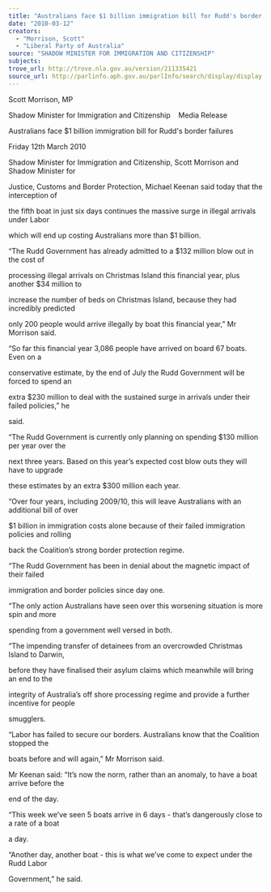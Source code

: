```yaml
---
title: "Australians face $1 billion immigration bill for Rudd's border failures."
date: "2010-03-12"
creators:
  - "Morrison, Scott"
  - "Liberal Party of Australia"
source: "SHADOW MINISTER FOR IMMIGRATION AND CITIZENSHIP"
subjects:
trove_url: http://trove.nla.gov.au/version/211335421
source_url: http://parlinfo.aph.gov.au/parlInfo/search/display/display.w3p;query=Id%3A%22media/pressrel/RZXW6%22
---
```


 Scott Morrison, MP 

 Shadow Minister for Immigration and Citizenship    Media Release 

 

 Australians face $1 billion immigration bill for Rudd's border failures 

 Friday 12th March 2010 

 Shadow Minister for Immigration and Citizenship, Scott Morrison and Shadow Minister for 

 Justice, Customs and Border Protection, Michael Keenan said today that the interception of 

 the fifth boat in just six days continues the massive surge in illegal arrivals under Labor 

 which will end up costing Australians more than $1 billion.  

 

 “The Rudd Government has already admitted to a $132 million blow out in the cost of 

 processing illegal arrivals on Christmas Island this financial year, plus another $34 million to 

 increase the number of beds on Christmas Island, because they had incredibly predicted 

 only 200 people would arrive illegally by boat this financial year,” Mr Morrison said.  

 

 “So far this financial year 3,086 people have arrived on board 67 boats. Even on a 

 conservative estimate, by the end of July the Rudd Government will be forced to spend an 

 extra $230 million to deal with the sustained surge in arrivals under their failed policies,” he 

 said.  

 

 “The Rudd Government is currently only planning on spending $130 million per year over the 

 next three years. Based on this year’s expected cost blow outs they will have to upgrade 

 these estimates by an extra $300 million each year.  

 

 “Over four years, including 2009/10, this will leave Australians with an additional bill of over 

 $1 billion in immigration costs alone because of their failed immigration policies and rolling 

 back the Coalition’s strong border protection regime.  

 

 “The Rudd Government has been in denial about the magnetic impact of their failed 

 immigration and border policies since day one.  

 

 “The only action Australians have seen over this worsening situation is more spin and more 

 spending from a government well versed in both.  

 

 “The impending transfer of detainees from an overcrowded Christmas Island to Darwin, 

 before they have finalised their asylum claims which meanwhile will bring an end to the 

 integrity of Australia’s off shore processing regime and provide a further incentive for people 

 smugglers.  

 

 “Labor has failed to secure our borders. Australians know that the Coalition stopped the 

 boats before and will again,” Mr Morrison said.  

 

 Mr Keenan said: “It’s now the norm, rather than an anomaly, to have a boat arrive before the 

 end of the day.  

 

 “This week we’ve seen 5 boats arrive in 6 days - that’s dangerously close to a rate of a boat 

 a day.  

 

 “Another day, another boat - this is what we’ve come to expect under the Rudd Labor 

 Government,” he said. 

 


